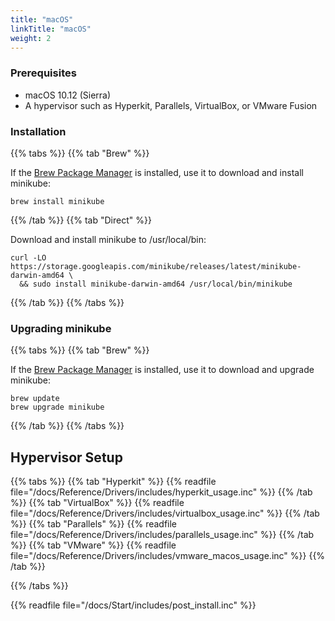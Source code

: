 ```yaml
---
title: "macOS"
linkTitle: "macOS"
weight: 2
---
```


### Prerequisites

* macOS 10.12 (Sierra)
* A hypervisor such as Hyperkit, Parallels, VirtualBox, or VMware Fusion

### Installation

{{% tabs %}}
{{% tab "Brew" %}}

If the [Brew Package Manager](https://brew.sh/) is installed, use it to download and install minikube:

```shell
brew install minikube
```

{{% /tab %}}
{{% tab "Direct" %}}

Download and install minikube to /usr/local/bin:

```shell
curl -LO https://storage.googleapis.com/minikube/releases/latest/minikube-darwin-amd64 \
  && sudo install minikube-darwin-amd64 /usr/local/bin/minikube
```
{{% /tab %}}
{{% /tabs %}}

### Upgrading minikube

{{% tabs %}}
{{% tab "Brew" %}}

If the [Brew Package Manager](https://brew.sh/) is installed, use it to download and upgrade minikube:

```shell
brew update
brew upgrade minikube
```

{{% /tab %}}
{{% /tabs %}}

## Hypervisor Setup

{{% tabs %}}
{{% tab "Hyperkit" %}}
{{% readfile file="/docs/Reference/Drivers/includes/hyperkit_usage.inc" %}}
{{% /tab %}}
{{% tab "VirtualBox" %}}
{{% readfile file="/docs/Reference/Drivers/includes/virtualbox_usage.inc" %}}
{{% /tab %}}
{{% tab "Parallels" %}}
{{% readfile file="/docs/Reference/Drivers/includes/parallels_usage.inc" %}}
{{% /tab %}}
{{% tab "VMware" %}}
{{% readfile file="/docs/Reference/Drivers/includes/vmware_macos_usage.inc" %}}
{{% /tab %}}

{{% /tabs %}}

{{% readfile file="/docs/Start/includes/post_install.inc" %}}
